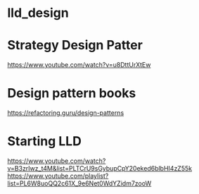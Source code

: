 # lld_design

# Strategy Design Patter 
https://www.youtube.com/watch?v=u8DttUrXtEw

# Design pattern books
https://refactoring.guru/design-patterns

# Starting LLD 
https://www.youtube.com/watch?v=B3zrIwz_t4M&list=PLTCrU9sGybupCpY20eked6blbHI4zZ55k
https://www.youtube.com/playlist?list=PL6W8uoQQ2c61X_9e6Net0WdYZidm7zooW
